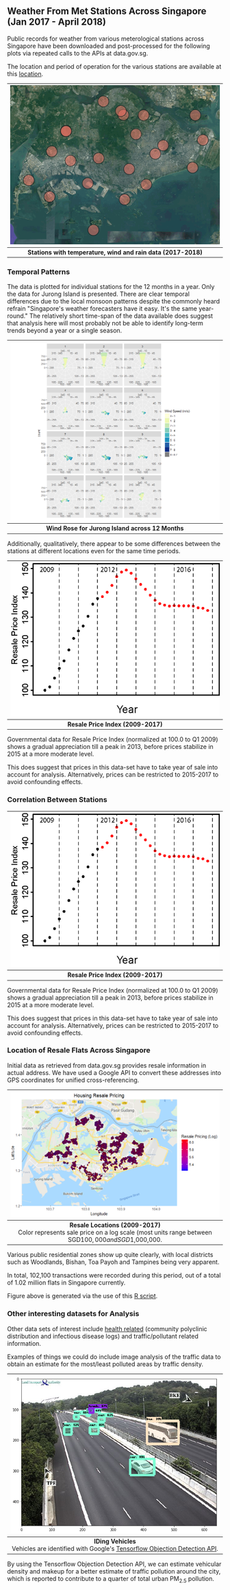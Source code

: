 ## Weather From Met Stations Across Singapore (Jan 2017 - April 2018) 

Public records for weather from various meterological stations across Singapore have been downloaded and post-processed for the following plots via repeated calls to the APIs at data.gov.sg. 

The location and period of operation for the various stations are available at this [location](http://www.weather.gov.sg/wp-content/uploads/2016/12/Station_Records.pdf "MSS Station Location").

| ![Station Locations](https://raw.githubusercontent.com/ooichinchun/Weather/master/Stn_Location.png "Station Locations") | 
|:--:| 
| **Stations with temperature, wind and rain data (2017-2018)** |

### Temporal Patterns

The data is plotted for individual stations for the 12 months in a year. Only the data for Jurong Island is presented. There are clear temporal differences due to the local monsoon patterns despite the commonly heard refrain "Singapore's weather forecasters have it easy. It's the same year-round." The relatively short time-span of the data available does suggest that analysis here will most probably not be able to identify long-term trends beyond a year or a single season.

| ![Jurong Island Wind Rose](https://raw.githubusercontent.com/ooichinchun/Weather/master/JI_12Months.png "Jurong Island Wind Rose") | 
|:--:| 
| **Wind Rose for Jurong Island across 12 Months** |



Additionally, qualitatively, there appear to be some differences between the stations at different locations even for the same time periods.



| ![Resale Price Index](https://raw.githubusercontent.com/ooichinchun/TDI/master/resale_plot.png "Resale Price Index") | 
|:--:| 
| **Resale Price Index (2009-2017)** |

Governmental data for Resale Price Index (normalized at 100.0 to Q1 2009) shows a gradual appreciation till a peak in 2013, before prices stabilize in 2015 at a more moderate level.

This does suggest that prices in this data-set have to take year of sale into account for analysis.
Alternatively, prices can be restricted to 2015-2017 to avoid confounding effects.

### Correlation Between Stations

| ![Resale Price Index](https://raw.githubusercontent.com/ooichinchun/TDI/master/resale_plot.png "Resale Price Index") | 
|:--:| 
| **Resale Price Index (2009-2017)** |

Governmental data for Resale Price Index (normalized at 100.0 to Q1 2009) shows a gradual appreciation till a peak in 2013, before prices stabilize in 2015 at a more moderate level.

This does suggest that prices in this data-set have to take year of sale into account for analysis.
Alternatively, prices can be restricted to 2015-2017 to avoid confounding effects.

### Location of Resale Flats Across Singapore

Initial data as retrieved from data.gov.sg provides resale information in actual address. We have used a Google API to convert these addresses into GPS coordinates for unified cross-referencing.

| ![Resale Flat Location](https://raw.githubusercontent.com/ooichinchun/TDI/master/Price_Distribution.png "Housing Locations") | 
|:--:| 
| **Resale Locations (2009-2017)** <br/> Color represents sale price on a log scale (most units range between SGD$100,000 and SGD$1,000,000. |

Various public residential zones show up quite clearly, with local districts such as Woodlands, Bishan, Toa Payoh and Tampines being very apparent.

In total, 102,100 transactions were recorded during this period, out of a total of 1.02 million flats in Singapore currently.

Figure above is generated via the use of this [R script](https://raw.githubusercontent.com/ooichinchun/TDI/master/generate_price_ggmap.R "ggmap Script").

### Other interesting datasets for Analysis

Other data sets of interest include [health related](http://www.hospitals.sg/polyclinics "Polyclinic Locations") (community polyclinic distribution and infectious disease logs) and traffic/pollutant related information.

Examples of things we could do include image analysis of the traffic data to obtain an estimate for the most/least polluted areas by traffic density.

| ![Vehicular Traffic Identification](https://raw.githubusercontent.com/ooichinchun/Weather/master/image6.png "Vehicle ID") | 
|:--:| 
| **IDing Vehicles** <br/> Vehicles are identified with Google's [Tensorflow Objection Detection API](https://github.com/tensorflow/models/tree/master/research/object_detection "Object Detection API"). |

By using the Tensorflow Objection Detection API, we can estimate vehicular density and makeup for a  better estimate of traffic pollution around the city, which is reported to contribute to a quarter of total urban PM<sub>2.5</sub> pollution.
